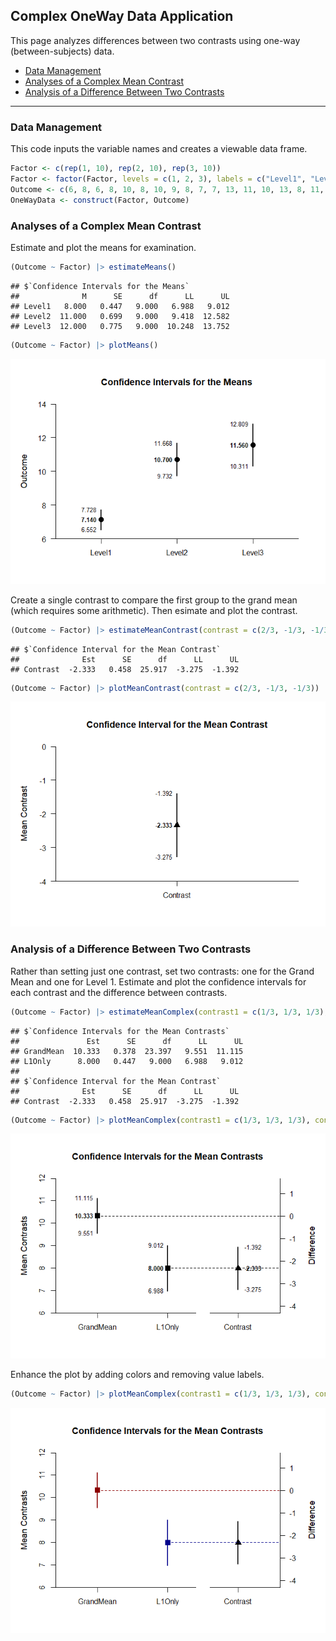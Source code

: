 
## Complex OneWay Data Application

This page analyzes differences between two contrasts using one-way
(between-subjects) data.

- [Data Management](#data-management)
- [Analyses of a Complex Mean
  Contrast](#analyses-of-a-complex-mean-contrast)
- [Analysis of a Difference Between Two
  Contrasts](#analysis-of-a-difference-between-two-contrasts)

------------------------------------------------------------------------

### Data Management

This code inputs the variable names and creates a viewable data frame.

``` r
Factor <- c(rep(1, 10), rep(2, 10), rep(3, 10))
Factor <- factor(Factor, levels = c(1, 2, 3), labels = c("Level1", "Level2", "Level3"))
Outcome <- c(6, 8, 6, 8, 10, 8, 10, 9, 8, 7, 7, 13, 11, 10, 13, 8, 11, 14, 12, 11, 9, 16, 11, 12, 15, 13, 9, 14, 11, 10)
OneWayData <- construct(Factor, Outcome)
```

### Analyses of a Complex Mean Contrast

Estimate and plot the means for examination.

``` r
(Outcome ~ Factor) |> estimateMeans()
```

    ## $`Confidence Intervals for the Means`
    ##              M      SE      df      LL      UL
    ## Level1   8.000   0.447   9.000   6.988   9.012
    ## Level2  11.000   0.699   9.000   9.418  12.582
    ## Level3  12.000   0.775   9.000  10.248  13.752

``` r
(Outcome ~ Factor) |> plotMeans()
```

![](figures/Complex-OneWay-Means-1.png)<!-- -->

Create a single contrast to compare the first group to the grand mean
(which requires some arithmetic). Then esimate and plot the contrast.

``` r
(Outcome ~ Factor) |> estimateMeanContrast(contrast = c(2/3, -1/3, -1/3))
```

    ## $`Confidence Interval for the Mean Contrast`
    ##              Est      SE      df      LL      UL
    ## Contrast  -2.333   0.458  25.917  -3.275  -1.392

``` r
(Outcome ~ Factor) |> plotMeanContrast(contrast = c(2/3, -1/3, -1/3))
```

![](figures/Complex-OneWay-Contrast-1.png)<!-- -->

### Analysis of a Difference Between Two Contrasts

Rather than setting just one contrast, set two contrasts: one for the
Grand Mean and one for Level 1. Estimate and plot the confidence
intervals for each contrast and the difference between contrasts.

``` r
(Outcome ~ Factor) |> estimateMeanComplex(contrast1 = c(1/3, 1/3, 1/3), contrast2 = c(1, 0, 0), labels = c("GrandMean", "L1Only"))
```

    ## $`Confidence Intervals for the Mean Contrasts`
    ##               Est      SE      df      LL      UL
    ## GrandMean  10.333   0.378  23.397   9.551  11.115
    ## L1Only      8.000   0.447   9.000   6.988   9.012
    ## 
    ## $`Confidence Interval for the Mean Contrast`
    ##              Est      SE      df      LL      UL
    ## Contrast  -2.333   0.458  25.917  -3.275  -1.392

``` r
(Outcome ~ Factor) |> plotMeanComplex(contrast1 = c(1/3, 1/3, 1/3), contrast2 = c(1, 0, 0), labels = c("GrandMean", "L1Only"))
```

![](figures/Complex-OneWay-ComplexA-1.png)<!-- -->

Enhance the plot by adding colors and removing value labels.

``` r
(Outcome ~ Factor) |> plotMeanComplex(contrast1 = c(1/3, 1/3, 1/3), contrast2 = c(1, 0, 0), labels = c("GrandMean", "L1Only"), values = FALSE, col = c("darkred", "darkblue", "black"))
```

![](figures/Complex-OneWay-ComplexB-1.png)<!-- -->
